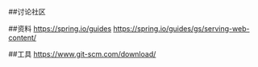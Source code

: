 ##讨论社区

##资料
https://spring.io/guides
https://spring.io/guides/gs/serving-web-content/

##工具
https://www.git-scm.com/download/
